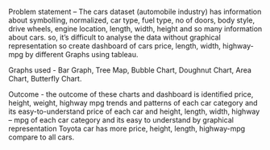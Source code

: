 Problem statement – The cars dataset (automobile industry) has information about symbolling, normalized, car type, fuel type, no of doors, body style, drive wheels, engine location, length, width, height and so many information about cars. so, it’s difficult to analyse the data without graphical representation so create dashboard of cars price, length, width, highway-mpg by different Graphs using tableau.



Graphs used - Bar Graph, Tree Map, Bubble Chart, Doughnut Chart, Area Chart, Butterfly Chart.



Outcome - the outcome of these charts and dashboard is identified price, height, weight, highway mpg trends and patterns of each car category and its easy-to-understand price of each car and height, length, width, highway – mpg of each car category and its easy to understand by graphical representation Toyota car has more price, height, length, highway-mpg compare to all cars.
